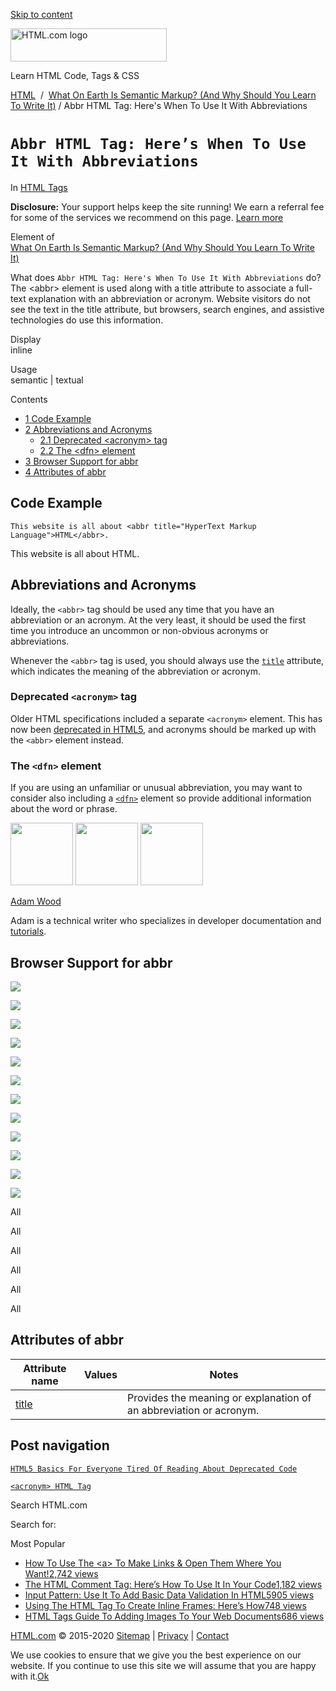 <a href="#site-main" class="skip-link screen-reader-text">Skip to content</a>

<img src="../../wp-content/uploads/html-com-logo.png" alt="HTML.com logo" class="custom-logo sp-no-webp" srcset="https://html.com/wp-content/uploads/html-com-logo.png" width="250" height="53" />

[](../../index.html)

Learn HTML Code, Tags & CSS

[HTML](../../index.html)  /  [What On Earth Is Semantic Markup? (And Why Should You Learn To Write It)](../../semantic-markup/index.html) / Abbr HTML Tag: Here's When To Use It With Abbreviations

`Abbr HTML Tag: Here’s When To Use It With Abbreviations`
=========================================================

In <span class="post-meta-category">[HTML Tags](../index.html)</span>

**Disclosure:** Your support helps keep the site running! We earn a referral fee for some of the services we recommend on this page. [Learn more](../../disclosure/index.html)

Element of  
[What On Earth Is Semantic Markup? (And Why Should You Learn To Write It)](../../semantic-markup/index.html)

What does `Abbr HTML Tag: Here's When To Use It With Abbreviations` do?  
The &lt;abbr&gt; element is used along with a title attribute to associate a full-text explanation with an abbreviation or acronym. Website visitors do not see the text in the title attribute, but browsers, search engines, and assistive technologies do use this information.

Display  
inline

Usage  
semantic | textual

Contents

-   [<span class="toc_number toc_depth_1">1</span> Code Example](#Code_Example)
-   [<span class="toc_number toc_depth_1">2</span> Abbreviations and Acronyms](#Abbreviations_and_Acronyms)
    -   [<span class="toc_number toc_depth_2">2.1</span> Deprecated &lt;acronym&gt; tag](#Deprecated_ltacronymgt_tag)
    -   [<span class="toc_number toc_depth_2">2.2</span> The &lt;dfn&gt; element](#The_ltdfngt_element)
-   [<span class="toc_number toc_depth_1">3</span> Browser Support for abbr](#Browser_Support_for_abbr)
-   [<span class="toc_number toc_depth_1">4</span> Attributes of abbr](#Attributes_of_abbr)

<span id="Code_Example">Code Example</span>
-------------------------------------------

    This website is all about <abbr title="HyperText Markup Language">HTML</abbr>.

This website is all about HTML.

<span class="underline"></span>

<span id="Abbreviations_and_Acronyms">Abbreviations and Acronyms</span>
-----------------------------------------------------------------------

Ideally, the `<abbr>` tag should be used any time that you have an abbreviation or an acronym. At the very least, it should be used the first time you introduce an uncommon or non-obvious acronyms or abbreviations.

Whenever the `<abbr>` tag is used, you should always use the [`title`](../../attributes/abbr-title/index.html) attribute, which indicates the meaning of the abbreviation or acronym.

### <span id="Deprecated_ltacronymgt_tag">Deprecated `<acronym>` tag</span>

Older HTML specifications included a separate `<acronym>` element. This has now been [deprecated in HTML5](../../html5/index.html), and acronyms should be marked up with the `<abbr>` element instead.

### <span id="The_ltdfngt_element">The `<dfn>` element</span>

If you are using an unfamiliar or unusual abbreviation, you may want to consider also including a [`<dfn>`](../dfn/index.html) element so provide additional information about the word or phrase.

<img src="../../wp-content/plugins/a3-lazy-load/assets/images/lazy_placeholder.gif" class="lazy lazy-hidden avatar avatar-100 photo" width="100" height="100" />

<img src="../../wp-content/plugins/a3-lazy-load/assets/images/lazy_placeholder.gif" class="lazy lazy-hidden avatar avatar-100 photo" width="100" height="100" />

<img src="https://secure.gravatar.com/avatar/3af4194cc38fbc6d4e68fbe7536347d5?s=100&amp;d=mm&amp;r=g" class="avatar avatar-100 photo" srcset="https://secure.gravatar.com/avatar/3af4194cc38fbc6d4e68fbe7536347d5?s=200&amp;d=mm&amp;r=g 2x" width="100" height="100" />

[Adam Wood](../../author/html/index.html)

<span class="fn">Adam is a technical writer who specializes in developer documentation and [tutorials](../../index.html).</span>

[<span class="saboxplugin-icon-grey saboxplugin-icon-linkedin"></span>](https://www.linkedin.com/in/adammichaelwood)

<span id="tho-end-content" style="display: block; visibility: hidden;"></span>

<span id="Browser_Support_for_abbr">Browser Support for abbr</span>
-------------------------------------------------------------------

<img src="../../wp-content/plugins/a3-lazy-load/assets/images/lazy_placeholder.gif" class="lazy lazy-hidden" />

![](../../wp-content/plugins/htmlcodetutorial-plugin/assets/images/ie-true.png)

<img src="../../wp-content/plugins/a3-lazy-load/assets/images/lazy_placeholder.gif" class="lazy lazy-hidden" />

![](../../wp-content/plugins/htmlcodetutorial-plugin/assets/images/firefox-true.png)

<img src="../../wp-content/plugins/a3-lazy-load/assets/images/lazy_placeholder.gif" class="lazy lazy-hidden" />

![](../../wp-content/plugins/htmlcodetutorial-plugin/assets/images/chrome-true.png)

<img src="../../wp-content/plugins/a3-lazy-load/assets/images/lazy_placeholder.gif" class="lazy lazy-hidden" />

![](../../wp-content/plugins/htmlcodetutorial-plugin/assets/images/edge-true.png)

<img src="../../wp-content/plugins/a3-lazy-load/assets/images/lazy_placeholder.gif" class="lazy lazy-hidden" />

![](../../wp-content/plugins/htmlcodetutorial-plugin/assets/images/safari-true.png)

<img src="../../wp-content/plugins/a3-lazy-load/assets/images/lazy_placeholder.gif" class="lazy lazy-hidden" />

![](../../wp-content/plugins/htmlcodetutorial-plugin/assets/images/opera-true.png)

<span class="browser-supported">All</span>

<span class="browser-supported">All</span>

<span class="browser-supported">All</span>

<span class="browser-supported">All</span>

<span class="browser-supported">All</span>

<span class="browser-supported">All</span>

<span id="Attributes_of_abbr">Attributes of abbr</span>
-------------------------------------------------------

<table><thead><tr class="header"><th>Attribute name</th><th>Values</th><th>Notes</th></tr></thead><tbody><tr class="odd"><td><a href="../../attributes/abbr-title/index.html" class="linked-name">title</a><br />
</td><td></td><td>Provides the meaning or explanation of an abbreviation or acronym.</td></tr></tbody></table>

Post navigation
---------------

[<span class="nav-link-label"><span class="genericon genericon-previous"></span></span>`HTML5 Basics For Everyone Tired Of Reading About Deprecated Code`](../../html5/index.html)

[`<acronym> HTML Tag`<span class="nav-link-label"><span class="genericon genericon-next"></span></span>](../acronym/index.html)

Search HTML.com

<span class="screen-reader-text">Search for:</span>

Most Popular

-   <a href="../../attributes/a-target/index.html" class="popular_posts_bars_link">How To Use The &lt;a&gt; To Make Links &amp; Open Them Where You Want!</a><span class="popular_posts_bars_comment_count_hold"><a href="../../attributes/a-target/index.html#comments" class="popular_posts_bars_comment_count">2,742 views</a><span class="popular_posts_bars_comment_count_triangle"></span></span>
-   <a href="../comment-tag/index.html" class="popular_posts_bars_link">The HTML Comment Tag: Here’s How To Use It In Your Code</a><span class="popular_posts_bars_comment_count_hold"><a href="../comment-tag/index.html#comments" class="popular_posts_bars_comment_count">1,182 views</a><span class="popular_posts_bars_comment_count_triangle"></span></span>
-   <a href="../../attributes/input-pattern/index.html" class="popular_posts_bars_link">Input Pattern: Use It To Add Basic Data Validation In HTML5</a><span class="popular_posts_bars_comment_count_hold"><a href="../../attributes/input-pattern/index.html#comments" class="popular_posts_bars_comment_count">905 views</a><span class="popular_posts_bars_comment_count_triangle"></span></span>
-   <a href="../iframe/index.html" class="popular_posts_bars_link">Using The HTML Tag To Create Inline Frames: Here’s How</a><span class="popular_posts_bars_comment_count_hold"><a href="../iframe/index.html#comments" class="popular_posts_bars_comment_count">748 views</a><span class="popular_posts_bars_comment_count_triangle"></span></span>
-   <a href="../img/index.html" class="popular_posts_bars_link">HTML Tags Guide To Adding Images To Your Web Documents</a><span class="popular_posts_bars_comment_count_hold"><a href="../img/index.html#comments" class="popular_posts_bars_comment_count">686 views</a><span class="popular_posts_bars_comment_count_triangle"></span></span>

[HTML.com](../../index.html) © 2015-2020 [Sitemap](../../sitemap/index.html) | [Privacy](../../privacy/index.html) | [Contact](../../contact/index.html)

<span id="cn-notice-text" class="cn-text-container">We use cookies to ensure that we give you the best experience on our website. If you continue to use this site we will assume that you are happy with it.</span><span id="cn-notice-buttons" class="cn-buttons-container"><a href="#" id="cn-accept-cookie" class="cn-set-cookie cn-button bootstrap button">Ok</a></span><a href="javascript:void(0);" id="cn-close-notice" class="cn-close-icon"></a>
